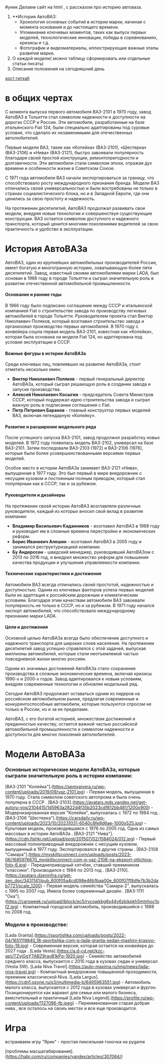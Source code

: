 #уник
Делаем сайт на html , с рассказом про историю автоваза.

1. **История АвтоВАЗ:
    - Хронология основных событий в истории марки, начиная с момента основания и до настоящего времени.
    - Упоминание ключевых моментов, таких как выпуск первых моделей, технологические инновации, победы в соревнованиях, кризисы и т.д.
    - Фотографии и видеоматериалы, иллюстрирующие важные этапы развития марки.
2.  О каждой модели( можно таблицу сформировать или отдельные статьи писать)
3. Описание положения на сегодняшний день 

 [хост гитхаб](https://www.youtube.com/watch?v=S3pkpo5NqJY&ab_channel=CodingWithTopchiy)
 # в общих чертах 
 
 С момента выпуска первого автомобиля ВАЗ-2101 в 1970 году, завод АвтоВАЗ в Тольятти стал символом надежности и доступности на дорогах СССР и России. Эти автомобили, разработанные на базе итальянского Fiat 124, были специально адаптированы под суровые  условия, что сделало их незаменимыми для отечественных автолюбителей.

Первые модели ВАЗ, такие как «Копейка» (ВАЗ-2101), «Шестерка» (ВАЗ-2106) и «Нива» (ВАЗ-2121), быстро завоевали популярность благодаря своей простой конструкции, ремонтопригодности и долговечности. Эти автомобили стали символом эпохи, отражая дух времени и особенности жизни в Советском Союзе.

С 1971 года автомобили ВАЗ начали экспортироваться за границу, что способствовало росту международного признания бренда. Модели ВАЗ отличались своей универсальностью и были востребованы не только в странах социалистического блока, но и в Западной Европе, где они ценились за свою простоту и надежность.

На протяжении десятилетий, АвтоВАЗ продолжал развивать свои модели, внедряя новые технологии и совершенствуя существующие конструкции. ВАЗ остается символом доступного и надежного транспорта, который ценится многими поколениями водителей за свою практичность и удобство в эксплуатации.

# История АвтоВАЗа

АвтоВАЗ, один из крупнейших автомобильных производителей России, имеет богатую и многогранную историю, охватывающую более пяти десятилетий. Завод, известный своими автомобилями марки LADA, был основан в 1966 году в городе Тольятти и сыграл значительную роль в развитии отечественной автомобильной промышленности.

#### Основание и ранние годы

В 1966 году было подписано соглашение между СССР и итальянской компанией Fiat о строительстве завода по производству легковых автомобилей в городе Тольятти. Руководителем проекта стал Виктор Николаевич Поляков, который возглавил строительство завода и организовал производство первых автомобилей. В 1970 году с конвейера сошла первая модель ВАЗ-2101, известная как «Копейка», которая была основана на модели Fiat 124, но адаптирована под условия эксплуатации в СССР.

#### Важные фигуры в истории АвтоВАЗа

Среди ключевых лиц, повлиявших на развитие АвтоВАЗа, стоит отметить несколько имен:

- **Виктор Николаевич Поляков** - первый генеральный директор АвтоВАЗа, который сыграл решающую роль в создании завода и запуске производства.
- **Алексей Николаевич Косыгин** - председатель Совета Министров СССР, который поддержал идею строительства завода и сыграл важную роль в подписании соглашения с Fiat.
- **Петр Петрович Баранов** - главный конструктор первых моделей ВАЗ, включая легендарную «Копейку».

#### Развитие и расширение модельного ряда

После успешного запуска ВАЗ-2101, завод продолжил разработку новых моделей. В 1972 году появилась модель ВАЗ-2102, универсал на базе ВАЗ-2101. Затем последовали ВАЗ-2103 (1972) и ВАЗ-2106 (1976), которые были более усовершенствованными версиями первых моделей.

Особое место в истории АвтоВАЗа занимает ВАЗ-2121 «Нива», выпущенная в 1977 году. Это был первый в мире внедорожник с несущим кузовом и постоянным полным приводом, который стал популярным как в СССР, так и за рубежом.

#### Руководители и дизайнеры

На протяжении своей истории АвтоВАЗ возглавляли различные руководители, каждый из которых вносил свой вклад в развитие компании:

- **Владимир Васильевич Каданников** - возглавил АвтоВАЗ в 1988 году и руководил им в сложные времена перестройки и экономических реформ.
- **Борис Иванович Алешин** - возглавил АвтоВАЗ в 2005 году и занимался реструктуризацией компании.
- **Бу Андерссон** - шведский менеджер, руководивший АвтоВАЗом с 2013 по 2016 год, и внедрил множество реформ для повышения качества продукции и улучшения управляемости компании.

#### Технические характеристики и достижения

Автомобили ВАЗ всегда отличались своей простотой, надежностью и доступностью. Одним из ключевых факторов успеха первых моделей были их адаптация к российским дорожным и климатическим условиям. Благодаря этим качествам автомобили ВАЗ завоевали популярность не только в СССР, но и за рубежом. В 1971 году начался экспорт автомобилей, что способствовало международному признанию марки LADA.

#### Цели и достижения

Основной целью АвтоВАЗа всегда было обеспечение доступного и надежного транспорта для широких слоев населения. На протяжении десятилетий завод успешно справлялся с этой задачей, выпуская миллионы автомобилей, которые стали неотъемлемой частью повседневной жизни многих россиян.

Одним из значимых достижений АвтоВАЗа стало сохранение производства в сложные экономические времена, включая кризисы 1990-х и 2000-х годов. Завод адаптировался к новым условиям, внедряя современные технологии и обновляя модельный ряд.

Сегодня АвтоВАЗ продолжает оставаться одним из лидеров на российском автомобильном рынке, предлагая современные и конкурентоспособные автомобили, которые пользуются спросом не только в России, но и за ее пределами.

АвтоВАЗ, с его богатой историей, множеством достижений и преданностью качеству, остается важной частью российской автомобильной промышленности и символом надежности и доступности для многих поколений автолюбителей.

# Модели АвтоВАЗа

### Основные исторические модели АвтоВАЗа, которые сыграли значительную роль в истории компании:
[ВАЗ-2101 "Копейка"].(https://semyaivera.ru/wp-content/uploads/2019/09/vaz-2101.jpg) - Первая модель, выпущенная в 1970 году. Стала символом советского автопрома и была очень популярна в СССР .
[ВАЗ-2103].(https://avatars.mds.yandex.net/get-autoru-vos/2104415/1d5963a2822d4f35b2023cdf812bb481/1200x900) - Модернизированная версия "Копейки", выпускалась с 1972 по 1984 год .
[ВАЗ-2106 "Шестерка"].(https://carsdaily.ru/wp-content/uploads/2023/10/20231031-6540c8fe9d6ae-1000x525.jpg) - Культовая модель, производившаяся с 1976 по 2005 год. Одна из самых массовых в истории АвтоВАЗа .
[ВАЗ-2121 "Нива"].(https://cdn.fishki.net/upload/post/201507/02/1584024/012.jpg) - Первый массовый полноприводный внедорожник с несущим кузовом, выпущенный в 1977 году. Экспортировался в другие страны .
[ВАЗ-2108 "Самара"].(https://myskillsconnect.com/uploads/posts/2023-06/1685976670_myskillsconnect-com-p-vaz-2108-na-eksport-otlichiya-foto-6.jpg) - Переднеприводный хэтчбек, ставший преемником "классики". Производился с 1984 по 2013 год .
[ВАЗ-2110].(https://avatars.dzeninfra.ru/get-zen_doc/3431141/pub_600f05a4cd098e46b1baa00e_600f07ff8dfe7b3b2dab7721/scale_1200) - Первая модель семейства "Самара-2", выпускалась с 1995 по 2007 год. Имела более современный дизайн .
[ВАЗ-1111 "Ока"].(https://carsweek.ru/upload/iblock/ec5/rvcowkbg6x44v6zkjkpkh5mtnhoc1of2.jpg) - Компактный городской автомобиль, производившийся с 1988 по 2008 год.

### Модели в производстве:
[Lada Granta].(https://sportishka.com/uploads/posts/2022-04/1651119840_18-sportishka-com-p-lada-granta-sedan-mashini-krasivo-foto-19.jpg) - Современная версия, которая остается на конвейере до 2027 года .
[Lada Vesta].(https://a.d-cd.net/kzc-qpUTZyiGgYTABZ9ravB1kPg-1920.jpg) - Семейство автомобилей среднего класса, выпускается с 2015 года в кузовах седан и универсал (Vesta SW).
[Lada Niva Travel].(https://auto-maxima.ru/img/news/lada-niva-travel.jpg) - Компактный внедорожник повышенной проходимости, преемник классической Niva.
[Lada Largus].(https://cdn1.ozone.ru/s3/multimedia-b/6495963551.jpg) - Автомобиль малого класса, выпускается с 2012 года в кузовах универсал и фургон. Позиционируется как вариант для семьи или малого бизнеса, вместительный и практичный
[Lada Niva Legend].(https://profile.ru/wp-content/uploads/1127096-fb.jpeg) - Переименованная старая добрая нива , все осталось на своиъ местах и все еще производится.


# Игра 
встраиваем игру "Ярик" - простая пиксельная гоночка на pygame


[проблемы масшатабирования].(https://habr.com/ru/companies/yandex/articles/307064/)